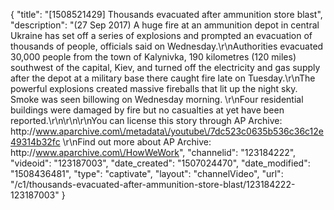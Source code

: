 {
    "title": "[1508521429] Thousands evacuated after ammunition store blast",
    "description": "(27 Sep 2017) A huge fire at an ammunition depot in central Ukraine has set off a series of explosions and prompted an evacuation of thousands of people, officials said on Wednesday.\r\nAuthorities evacuated 30,000 people from the town of Kalynivka, 190 kilometres (120 miles) southwest of the capital, Kiev, and turned off the electricity and gas supply after the depot at a military base there caught fire late on Tuesday.\r\nThe powerful explosions created massive fireballs that lit up the night sky. Smoke was seen billowing on Wednesday morning. \r\nFour residential buildings were damaged by fire but no casualties at yet have been reported.\r\n\r\n\r\nYou can license this story through AP Archive: http:\/\/www.aparchive.com\/metadata\/youtube\/7dc523c0635b536c36c12e49314b32fc \r\nFind out more about AP Archive: http:\/\/www.aparchive.com\/HowWeWork",
    "channelid": "123184222",
    "videoid": "123187003",
    "date_created": "1507024470",
    "date_modified": "1508436481",
    "type": "captivate",
    "layout": "channelVideo",
    "url": "\/c1\/thousands-evacuated-after-ammunition-store-blast\/123184222-123187003"
}